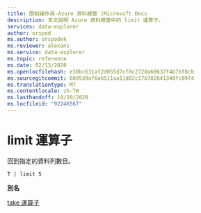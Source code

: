 ```yaml
---
title: 限制操作員-Azure 資料總管 |Microsoft Docs
description: 本文說明 Azure 資料總管中的 limit 運算子。
services: data-explorer
author: orspod
ms.author: orspodek
ms.reviewer: alexans
ms.service: data-explorer
ms.topic: reference
ms.date: 02/13/2020
ms.openlocfilehash: e30bc631af2d055d7cf8c2720a60637f4b76f8cb
ms.sourcegitcommit: 608539af6ab511aa11d82c17b782641340fc8974
ms.translationtype: MT
ms.contentlocale: zh-TW
ms.lasthandoff: 10/20/2020
ms.locfileid: "92246567"
---
```

# <a name="limit-operator"></a>limit 運算子

回到指定的資料列數目。

```kusto
T | limit 5
```

**別名**

[take 運算子](takeoperator.md)
